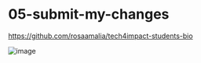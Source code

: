 # 05-submit-my-changes

https://github.com/rosaamalia/tech4impact-students-bio

![image](https://user-images.githubusercontent.com/68428942/134193917-25969fcc-f5f2-490a-85b3-98f5d946629d.png)
